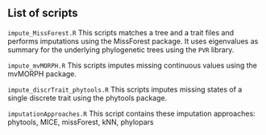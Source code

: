 
## List of scripts

`impute_MissForest.R`
This scripts matches a tree and a trait files and performs imputations using the MissForest package. It uses eigenvalues as summary for the underlying phylogenetic trees using the `PVR` library. 

`impute_mvMORPH.R`
This scripts imputes missing continuous values using the mvMORPH package.

`impute_discrTrait_phytools.R`
This scripts imputes missing states of a single discrete trait using the phytools package.

`imputationApproaches.R`
This script contains these imputation approaches: phytools, MICE, missForest, kNN, phylopars 